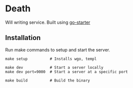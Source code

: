 # Death

Will writing service. Built using [go-starter](https://github.com/Light2Dark/go-starter)


## Installation

Run make commands to setup and start the server.

```
make setup          # Installs wgo, templ

make dev            # Start a server locally
make dev port=9000  # Start a server at a specific port

make build          # Build the binary
```
